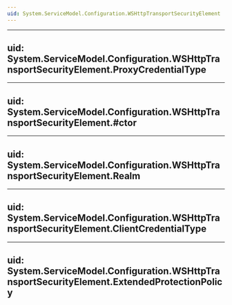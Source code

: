 ```yaml
---
uid: System.ServiceModel.Configuration.WSHttpTransportSecurityElement
---
```


---
uid: System.ServiceModel.Configuration.WSHttpTransportSecurityElement.ProxyCredentialType
---

---
uid: System.ServiceModel.Configuration.WSHttpTransportSecurityElement.#ctor
---

---
uid: System.ServiceModel.Configuration.WSHttpTransportSecurityElement.Realm
---

---
uid: System.ServiceModel.Configuration.WSHttpTransportSecurityElement.ClientCredentialType
---

---
uid: System.ServiceModel.Configuration.WSHttpTransportSecurityElement.ExtendedProtectionPolicy
---
